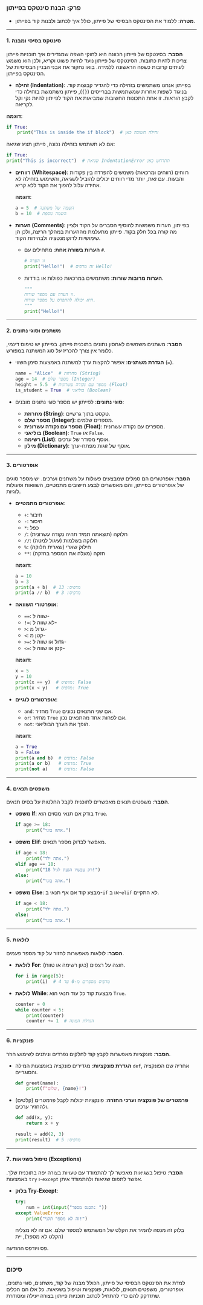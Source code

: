 
### **פרק: הבנת סינטקס בפייתון**
- **מטרה**: ללמוד את הסינטקס הבסיסי של פייתון, כולל איך לכתוב ולבנות קוד בפייתון.

---

#### **1. סינטקס בסיסי ומבנה**

**הסבר**: בסינטקס של פייתון הכוונה היא לחוקי השפה שמגדירים איך תוכניות פייתון צריכות להיות כתובות. הסינטקס של פייתון נועד להיות פשוט וקריא, ולכן הוא משמש לעיתים קרובות כשפה הראשונה ללמידה. בואו נחקור את אבני הבניין הבסיסיות של הסינטקס בפייתון.

- **זחילה (Indentation)**:
בפייתון אנחנו משתמשים בזחילה כדי להגדיר קבוצות קוד. בניגוד לשפות אחרות שמשתמשות בברייסים (`{}`), פייתון משתמשת בזחילה כדי לקבץ הוראות. זו אחת התכונות החשובות שמביאות את הקוד לפייתון להיות נקי וקל לקריאה.

**דוגמה**:
  
  ```python
  if True:
      print("This is inside the if block")  # זחילה חשובה כאן
  ```

  אם לא תשתמש בזחילה נכונה, פייתון תציג שגיאה:
  ```python
  if True:
  print("This is incorrect")  # שגיאת IndentationError תתרחש כאן
  ```

- **רווחים (Whitespace)**:
  רווחים (רווחים ומרכאות) משמשים להפרדה בין פקודות והבעות. עם זאת, יותר מדי רווחים יכולים להוביל לשגיאה, והשימוש בזחילה לא אחידה עלול להפוך את הקוד ללא קריא.

  **דוגמה**:
  ```python
  a = 5  # השמה של משתנה
  b = 10  # השמה נוספת
  ```

- **הערות (Comments)**:
  בפייתון, הערות משמשות להוסיף הסברים על הקוד ולציין מה קורה בכל חלק בקוד. פייתון מתעלמת מההערות במהלך הריצה, ולכן הן שימושיות לדוקומנטציה ולבהירות הקוד.

  - **הערות בשורה אחת**: מתחילים עם `#`.
    ```python
    # זו הערה
    print("Hello!")  # זה מדפיס Hello!
    ```

  - **הערות מרובות שורות**: משתמשים במרכאות כפולות או בודדות.
    ```python
    """
    זו הערה עם מספר שורות.
    היא יכולה להתפרס על מספר שורות.
    """
    print("Hello!")
    ```

---

#### **2. משתנים וסוגי נתונים**

**הסבר**: משתנים משמשים לאחסון נתונים בתוכנית פייתון. בפייתון יש טיפוס דינמי, כלומר אין צורך להכריז על סוג המשתנה במפורש.

- **הגדרת משתנים**: אפשר להקצות ערך למשתנה באמצעות סימן השווי (`=`).
  ```python
  name = "Alice"  # מחרוזת (String)
  age = 14  # מספר שלם (Integer)
  height = 5.5  # מספר עם נקודה עשרונית (Float)
  is_student = True  # בוליאני (Boolean)
  ```

- **סוגי נתונים**:
  לפייתון יש מספר סוגי נתונים מובנים:
  - **מחרוזת (String)**: טקסט בתוך גרשיים.
  - **מספר שלם (Integer)**: מספרים שלמים.
  - **מספר עם נקודה עשרונית (Float)**: מספרים עם נקודה עשרונית.
  - **בוליאני (Boolean)**: `True` או `False`.
  - **רשימה (List)**: אוסף מסודר של ערכים.
  - **מילון (Dictionary)**: אוסף של זוגות מפתח-ערך.

---

#### **3. אופרטורים**

**הסבר**: אופרטורים הם סמלים שמבצעים פעולות על משתנים וערכים. יש מספר סוגים של אופרטורים בפייתון, והם מאפשרים לבצע חישובים מתמטיים, השוואות ופעולות לוגיות.

- **אופרטורים מתמטיים**:
  - `+`: חיבור
  - `-`: חיסור
  - `*`: כפל
  - `/`: חלוקה (תוצאתה תמיד תהיה נקודה עשרונית)
  - `//`: חלוקה בשלמות (עיגול למטה)
  - `%`: חילוק שארי (שארית חלוקה)
  - `**`: חזקה (מעלה את המספר בחזקה)

  **דוגמה**:
  ```python
  a = 10
  b = 3
  print(a + b)  # מדפיס: 13
  print(a // b)  # מדפיס: 3
  ```

- **אופרטורי השוואה**:
  - `==`: שווה ל-
  - `!=`: לא שווה ל-
  - `>`: גדול מ-
  - `<`: קטן מ-
  - `>=`: גדול או שווה ל-
  - `<=`: קטן או שווה ל-

  **דוגמה**:
  ```python
  x = 5
  y = 10
  print(x == y)  # מדפיס: False
  print(x < y)   # מדפיס: True
  ```

- **אופרטורים לוגיים**:
  - `and`: מחזיר `True` אם שני התנאים נכונים.
  - `or`: מחזיר `True` אם לפחות אחד מהתנאים נכון.
  - `not`: הופך את הערך הבוליאני.

  **דוגמה**:
  ```python
  a = True
  b = False
  print(a and b)  # מדפיס: False
  print(a or b)   # מדפיס: True
  print(not a)    # מדפיס: False
  ```

---

#### **4. משפטים תנאים**

**הסבר**: משפטים תנאים מאפשרים לתוכנית לקבל החלטות על בסיס תנאים.

- **משפט If**: בודק אם תנאי מסוים הוא `True`.
  ```python
  if age >= 18:
      print("אתה בוגר.")
  ```

- **משפט Elif**: מאפשר לבדוק מספר תנאים.
  ```python
  if age < 18:
      print("אתה ילד.")
  elif age == 18:
      print("רק עכשיו הגעת לגיל 18!")
  else:
      print("אתה בוגר.")
  ```

- **משפט Else**: מבצע קוד אם אף תנאי ב-`if` או ב-`elif` לא התקיים.
  ```python
  if age < 18:
      print("אתה ילד.")
  else:
      print("אתה בוגר.")
  ```

---

#### **5. לולאות**

**הסבר**: לולאות מאפשרות לחזור על קוד מספר פעמים.

- **לולאת For**: חוצה על רצפים (כגון רשימה או טווח).
  ```python
  for i in range(5):
      print(i)  # מדפיס מספרים מ-0 עד 4
  ```

- **לולאת While**: מבצעת קוד כל עוד תנאי הוא `True`.
  ```python
  counter = 0
  while counter < 5:
      print(counter)
      counter += 1  # הגדלת המונה
  ```

---

#### **6. פונקציות**

**הסבר**: פונקציות מאפשרות לקבץ קוד לחלקים נפרדים וניתנים לשימוש חוזר.

- **הגדרת פונקציות**: מגדירים פונקציה באמצעות המילה `def`, אחריה שם הפונקציה והסוגריים.
  ```python
  def greet(name):
      print(f"שלום, {name}!")
  ```

- **פרמטרים של פונקציה וערכי החזרה**: פונקציות יכולות לקבל פרמטרים (קלטים) ולהחזיר ערכים.
  ```python
  def add(x, y):
      return x + y

  result = add(2, 3)
  print(result)  # מדפיס: 5
  ```

---

#### **7. טיפול בשגיאות (Exceptions)**

**הסבר**: טיפול בשגיאות מאפשר לך להתמודד עם טעויות בצורה יפה בתוכנית שלך. באמצעות `try` ו-`except` אפשר לתפוס שגיאות ולהתמודד איתן.

- **בלוק Try-Except**:
  ```python
  try:
      num = int(input("הכנס מספר: "))
  except ValueError:
      print("זה לא מספר תקני!")
  ```

  בלוק זה מנסה להמיר את הקלט של המשתמש למספר שלם. אם זה לא מצליח (הקלט לא מספר), יית

פס ויודפס ההודעה.

---

### **סיכום**

למדת את הסינטקס הבסיסי של פייתון, הכולל מבנה של קוד, משתנים, סוגי נתונים, אופרטורים, משפטים תנאים, לולאות, פונקציות וטיפול בשגיאות. כל אלו הם הכלים שתזדקק להם כדי להתחיל לכתוב תוכניות פייתון בצורה יעילה ומסודרת.
